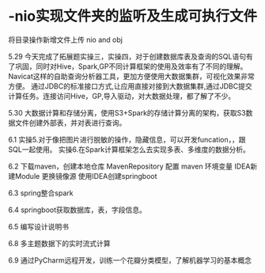 # -nio实现文件夹的监听及生成可执行文件
将目录操作新增文件上传 nio and obj

5.29
今天完成了拓展题实操三，实操四，对于创建数据库表及查询的SQL语句有了巩固，同时对Hive，Spark,GP不同计算框架的使用及效率有了不同的理解。
Navicat这样的自助查询分析器工具，更加方便使用大数据集群，可视化效果非常方便。
通过JDBC的标准接口方式,让应用直接对接到大数据集群,通过JDBC提交计算任务。连接访问Hive，GP,导入驱动，对大数据处理，都了解了不少。

5.30
大数据计算和存储分离，使用S3+Spark的存储计算分离的架构，获取S3数据文件创建外部表，并对表进行查询。

6.1
实操5.对于像把图片进行脱敏的操作，隐藏信息，可以开发funcation，，跟SQL一起使用。
实操6.在Spark计算框架怎么去实现多表、多维度的数据分析。

6.2
下载maven，创建本地仓库  MavenRepository 配置 maven 环境变量 IDEA新建Module
更换镜像源
使用IDEA创建springboot

6.3
spring整合spark

6.4
springboot获取数据库，表，字段信息。

6.5
编写设计说明书

6.8
多主题数据下的实时流式计算

6.9
通过PyCharm远程开发，训练一个花瓣分类模型，了解机器学习的基本概念

